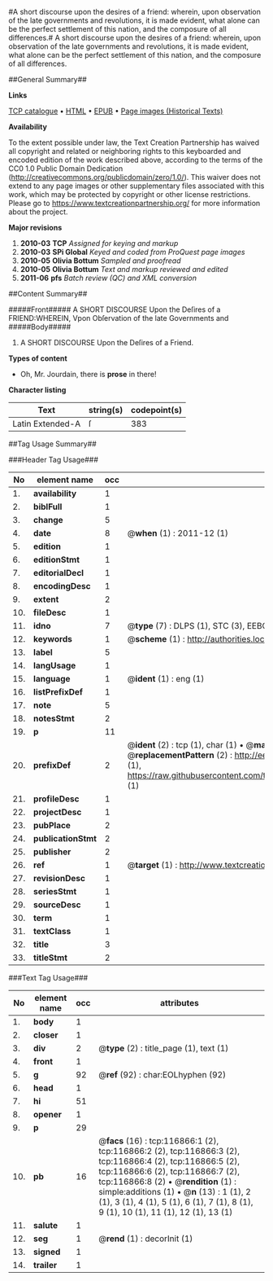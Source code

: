 #A short discourse upon the desires of a friend: wherein, upon observation of the late governments and revolutions, it is made evident, what alone can be the perfect settlement of this nation, and the composure of all differences.#
A short discourse upon the desires of a friend: wherein, upon observation of the late governments and revolutions, it is made evident, what alone can be the perfect settlement of this nation, and the composure of all differences.

##General Summary##

**Links**

[TCP catalogue](http://www.ota.ox.ac.uk/tcp/)  • 
[HTML](http://tei.it.ox.ac.uk/tcp/Texts-HTML/free/A93/A93214.html)  • 
[EPUB](http://tei.it.ox.ac.uk/tcp/Texts-EPUB/free/A93/A93214.epub) • 
[Page images (Historical Texts)](https://historicaltexts.jisc.ac.uk/eebo-99864634e)

**Availability**

To the extent possible under law, the Text Creation Partnership has waived all copyright and related or neighboring rights to this keyboarded and encoded edition of the work described above, according to the terms of the CC0 1.0 Public Domain Dedication (http://creativecommons.org/publicdomain/zero/1.0/). This waiver does not extend to any page images or other supplementary files associated with this work, which may be protected by copyright or other license restrictions. Please go to https://www.textcreationpartnership.org/ for more information about the project.

**Major revisions**

1. __2010-03__ __TCP__ *Assigned for keying and markup*
1. __2010-03__ __SPi Global__ *Keyed and coded from ProQuest page images*
1. __2010-05__ __Olivia Bottum__ *Sampled and proofread*
1. __2010-05__ __Olivia Bottum__ *Text and markup reviewed and edited*
1. __2011-06__ __pfs__ *Batch review (QC) and XML conversion*

##Content Summary##

#####Front#####
A SHORT DISCOURSE Upon the Deſires of a FRIEND:WHEREIN, Vpon Obſervation of the late Governments and
#####Body#####

1. A SHORT DISCOURSE Upon the Deſires of a Friend.

**Types of content**

  * Oh, Mr. Jourdain, there is **prose** in there!

**Character listing**


|Text|string(s)|codepoint(s)|
|---|---|---|
|Latin Extended-A|ſ|383|

##Tag Usage Summary##

###Header Tag Usage###

|No|element name|occ|attributes|
|---|---|---|---|
|1.|__availability__|1||
|2.|__biblFull__|1||
|3.|__change__|5||
|4.|__date__|8| @__when__ (1) : 2011-12 (1)|
|5.|__edition__|1||
|6.|__editionStmt__|1||
|7.|__editorialDecl__|1||
|8.|__encodingDesc__|1||
|9.|__extent__|2||
|10.|__fileDesc__|1||
|11.|__idno__|7| @__type__ (7) : DLPS (1), STC (3), EEBO-CITATION (1), PROQUEST (1), VID (1)|
|12.|__keywords__|1| @__scheme__ (1) : http://authorities.loc.gov/ (1)|
|13.|__label__|5||
|14.|__langUsage__|1||
|15.|__language__|1| @__ident__ (1) : eng (1)|
|16.|__listPrefixDef__|1||
|17.|__note__|5||
|18.|__notesStmt__|2||
|19.|__p__|11||
|20.|__prefixDef__|2| @__ident__ (2) : tcp (1), char (1)  •  @__matchPattern__ (2) : ([0-9\-]+):([0-9IVX]+) (1), (.+) (1)  •  @__replacementPattern__ (2) : http://eebo.chadwyck.com/downloadtiff?vid=$1&page=$2 (1), https://raw.githubusercontent.com/textcreationpartnership/Texts/master/tcpchars.xml#$1 (1)|
|21.|__profileDesc__|1||
|22.|__projectDesc__|1||
|23.|__pubPlace__|2||
|24.|__publicationStmt__|2||
|25.|__publisher__|2||
|26.|__ref__|1| @__target__ (1) : http://www.textcreationpartnership.org/docs/. (1)|
|27.|__revisionDesc__|1||
|28.|__seriesStmt__|1||
|29.|__sourceDesc__|1||
|30.|__term__|1||
|31.|__textClass__|1||
|32.|__title__|3||
|33.|__titleStmt__|2||


###Text Tag Usage###

|No|element name|occ|attributes|
|---|---|---|---|
|1.|__body__|1||
|2.|__closer__|1||
|3.|__div__|2| @__type__ (2) : title_page (1), text (1)|
|4.|__front__|1||
|5.|__g__|92| @__ref__ (92) : char:EOLhyphen (92)|
|6.|__head__|1||
|7.|__hi__|51||
|8.|__opener__|1||
|9.|__p__|29||
|10.|__pb__|16| @__facs__ (16) : tcp:116866:1 (2), tcp:116866:2 (2), tcp:116866:3 (2), tcp:116866:4 (2), tcp:116866:5 (2), tcp:116866:6 (2), tcp:116866:7 (2), tcp:116866:8 (2)  •  @__rendition__ (1) : simple:additions (1)  •  @__n__ (13) : 1 (1), 2 (1), 3 (1), 4 (1), 5 (1), 6 (1), 7 (1), 8 (1), 9 (1), 10 (1), 11 (1), 12 (1), 13 (1)|
|11.|__salute__|1||
|12.|__seg__|1| @__rend__ (1) : decorInit (1)|
|13.|__signed__|1||
|14.|__trailer__|1||
